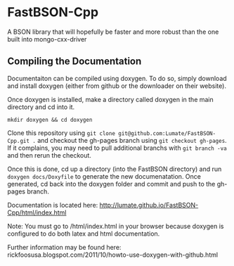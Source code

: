 FastBSON-Cpp
============

A BSON library that will hopefully be faster and more robust than the one built into mongo-cxx-driver

Compiling the Documentation
---------------------------

Documentaiton can be compiled using doxygen. To do so, simply download and install doxygen (either from github or the downloader on their website).

Once doxygen is installed, make a directory called doxygen in the main directory and cd into it.

`mkdir doxygen && cd doxygen`

Clone this repository using `git clone git@github.com:Lumate/FastBSON-Cpp.git .` and checkout the gh-pages branch using `git checkout gh-pages`. If it complains, you may need to pull additional branchs with `git branch -va` and then rerun the checkout.

Once this is done, cd up a directory (into the FastBSON directory) and run `doxygen docs/Doxyfile` to generate the new documenatation. Once generated, cd back into the doxygen folder and commit and push to the gh-pages branch.

Documentation is located here: http://lumate.github.io/FastBSON-Cpp/html/index.html

Note: You must go to /html/index.html in your browser because doxygen is configured to do both latex and html documentation.

Further information may be found here: rickfoosusa.blogspot.com/2011/10/howto-use-doxygen-with-github.html
